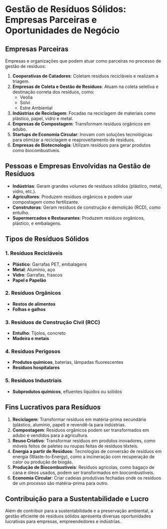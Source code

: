 # Gestão de Resíduos Sólidos: Empresas Parceiras e Oportunidades de Negócio

## Empresas Parceiras

Empresas e organizações que podem atuar como parceiras no processo de gestão de resíduos:

1. **Cooperativas de Catadores**: Coletam resíduos recicláveis e realizam a triagem.
2. **Empresas de Coleta e Gestão de Resíduos**: Atuam na coleta seletiva e destinação correta dos resíduos, como:
   - Veolia
   - Solví
   - Estre Ambiental
3. **Indústrias de Reciclagem**: Focadas na reciclagem de materiais como plástico, papel, vidro e metal.
4. **Empresas de Compostagem**: Transformam resíduos orgânicos em adubo.
5. **Startups de Economia Circular**: Inovam com soluções tecnológicas para otimizar a reciclagem e reaproveitamento de resíduos.
6. **Empresas de Biotecnologia**: Utilizam resíduos para gerar produtos como biocombustíveis.

## Pessoas e Empresas Envolvidas na Gestão de Resíduos

- **Indústrias**: Geram grandes volumes de resíduos sólidos (plástico, metal, vidro, etc.).
- **Agricultores**: Produzem resíduos orgânicos e podem usar compostagem como fertilizante.
- **Construtoras**: Geram resíduos de construção e demolição (RCD), como entulho.
- **Supermercados e Restaurantes**: Produzem resíduos orgânicos, plástico, e embalagens.

## Tipos de Resíduos Sólidos

### 1. Resíduos Recicláveis
- **Plástico**: Garrafas PET, embalagens
- **Metal**: Alumínio, aço
- **Vidro**: Garrafas, frascos
- **Papel e Papelão**

### 2. Resíduos Orgânicos
- **Restos de alimentos**
- **Folhas e galhos**

### 3. Resíduos de Construção Civil (RCC)
- **Entulho**: Tijolos, concreto
- **Madeira e metais**

### 4. Resíduos Perigosos
- **Produtos químicos**, baterias, lâmpadas fluorescentes
- **Resíduos hospitalares**

### 5. Resíduos Industriais
- **Subprodutos químicos**, efluentes líquidos ou sólidos

## Fins Lucrativos para Resíduos

1. **Reciclagem**: Transformar resíduos em matéria-prima secundária (plástico, alumínio, papel) e revendê-la para indústrias.
2. **Compostagem**: Resíduos orgânicos podem ser transformados em adubo e vendidos para a agricultura.
3. **Reuso Criativo**: Transformar resíduos em produtos inovadores, como móveis feitos de paletes ou roupas feitas de resíduos têxteis.
4. **Energia a partir de Resíduos**: Tecnologias de conversão de resíduos em energia (Waste-to-Energy), como a incineração com recuperação de calor ou produção de biogás.
5. **Produção de Biocombustíveis**: Resíduos agrícolas, como bagaço de cana e óleos usados, podem ser transformados em biocombustíveis.
6. **Economia Circular**: Criar cadeias produtivas fechadas onde os resíduos de um processo são matéria-prima para outro.

## Contribuição para a Sustentabilidade e Lucro

Além de contribuir para a sustentabilidade e a preservação ambiental, a gestão eficiente de resíduos sólidos apresenta diversas oportunidades lucrativas para empresas, empreendedores e indústrias.
